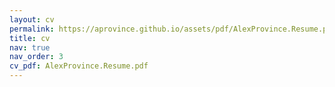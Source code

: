 ```yaml
---
layout: cv
permalink: https://aprovince.github.io/assets/pdf/AlexProvince.Resume.pdf
title: cv
nav: true
nav_order: 3
cv_pdf: AlexProvince.Resume.pdf
---
```

